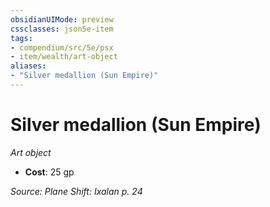 ```yaml
---
obsidianUIMode: preview
cssclasses: json5e-item
tags:
- compendium/src/5e/psx
- item/wealth/art-object
aliases: 
- "Silver medallion (Sun Empire)"
---
```

# Silver medallion (Sun Empire)
*Art object*  

- **Cost**: 25 gp

*Source: Plane Shift: Ixalan p. 24*